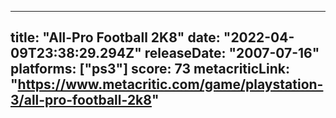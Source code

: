 
---
title: "All-Pro Football 2K8"
date: "2022-04-09T23:38:29.294Z"
releaseDate: "2007-07-16"
platforms: ["ps3"]
score: 73
metacriticLink: "https://www.metacritic.com/game/playstation-3/all-pro-football-2k8"
---
